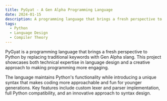 ```yaml
---
title: PyGyat - A Gen Alpha Programming Language
date: 2024-01-15
description: A programming language that brings a fresh perspective to Python by replacing traditional keywords with Gen Alpha slang.
tags:
  - Python
  - Language Design
  - Compiler Theory
---
```


PyGyat is a programming language that brings a fresh perspective to Python by replacing traditional keywords with Gen Alpha slang. This project showcases both technical expertise in language design and a creative approach to making programming more engaging.

The language maintains Python's functionality while introducing a unique syntax that makes coding more approachable and fun for younger generations. Key features include custom lexer and parser implementation, full Python compatibility, and an innovative approach to syntax design. 
